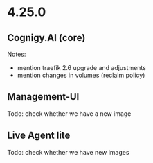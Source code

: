 # 4.25.0
## Cognigy.AI (core)

Notes:
- mention traefik 2.6 upgrade and adjustments
- mention changes in volumes (reclaim policy)

## Management-UI
Todo: check whether we have a new image

## Live Agent lite
Todo: check whether we have new images